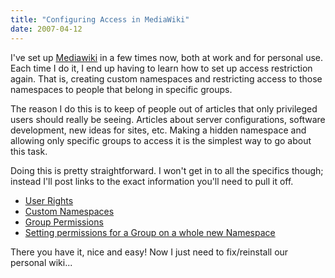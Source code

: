 ```yaml
---
title: "Configuring Access in MediaWiki"
date: 2007-04-12
---
```


I've set up [Mediawiki](http://www.mediawiki.org) in a few times now, both at work and for personal use. Each time I do it, I end up having to learn how to set up access restriction again. That is, creating custom namespaces and restricting access to those namespaces to people that belong in specific groups.

The reason I do this is to keep of people out of articles that only privileged users should really be seeing. Articles about server configurations, software development, new ideas for sites, etc. Making a hidden namespace and allowing only specific groups to access it is the simplest way to go about this task.

Doing this is pretty straightforward.  I won't get in to all the specifics though; instead I'll post links to the exact information you'll need to pull it off.

- [User Rights](http://www.mediawiki.org/wiki/LocalSettings.php#User_rights)
- [Custom Namespaces](http://www.mediawiki.org/wiki/LocalSettings.php#Custom_namespaces)
- [Group Permissions](http://www.mediawiki.org/wiki/Manual:%24wgGroupPermissions)
- [Setting permissions for a Group on a whole new Namespace](http://meta.wikimedia.org/wiki/Preventing_Access#Setting_permissions_for_a_Group_on_a_whole_new_Namespace)

There you have it, nice and easy! Now I just need to fix/reinstall our personal wiki...